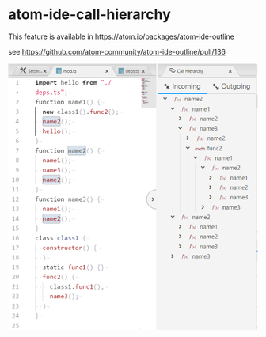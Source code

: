 # atom-ide-call-hierarchy

This feature is available in https://atom.io/packages/atom-ide-outline

see https://github.com/atom-community/atom-ide-outline/pull/136

![screenshot](./screenshot.png)
